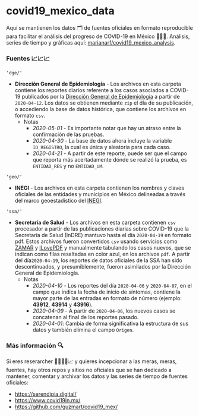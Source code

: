 # covid19_mexico_data

Aquí se mantienen los datos 🗂️ de fuentes oficiales en formato reproducible para facilitar el análisis del progreso de COVID-19 en México 🦠🇲🇽. Análisis, series de tiempo y gráficas aquí: [marianarf/covid19_mexico_analysis](https://github.com/marianarf/covid19_mexico_analysis).

### Fuentes 📈📈📈

``'dge/'``
+ **Dirección General de Epidemiología** - Los archivos en esta carpeta contiene los reportes diarios referente a los casos asociados a COVID-19 publicados por la [Dirección General de Epidemiología](https://www.gob.mx/salud/documentos/datos-abiertos-152127) a partir de ``2020-04-12``. Los datos se obtienen mediante ``zip`` el día de su publicación, o accediendo la base de datos histórica, que contiene los archivos en formato ``csv``.
  + Notas
    + _2020-05-01_ - Es importante notar que hay un atraso entre la confirmación de las pruebas.
    + _2020-04-30_ - La base de datos ahora incluye la variable ``ID_REGISTRO``, la cual es única y aleatoria para cada caso.
    + _2020-04-21_ - A partir de este reporte, puede ser que el campo que reporta más acertadamente dónde se realizó la prueba, es ``ENTIDAD_RES`` y no ``ENTIDAD_UM``.

``'geo/'``
+ **INEGI** - 
Los archivos en esta carpeta contienen los nombres y claves oficiales de las entidades y municipios en México delineadas a través del marco geoestadístico del [INEGI](https://www.inegi.org.mx/app/biblioteca/ficha.html?upc=889463142683).
	
``'ssa/'``
+ **Secretaría de Salud** - 
Los archivos en esta carpeta contienen ``csv`` procesador a partir de las publicaciones diarias sobre COVID-19 que la Secretaría de Salud (InDRE) mantuvo hasta el día ``2020-04-19`` en formato pdf. Estos archivos fueron convertidos `csv` usando servicios como [ZAMAR](https://www.zamzar.com) y [ILovePDF](https://www.ilovepdf.com) y manualmente tabulando los casos nuevos, que se indican como filas resaltadas en color azul, en los archivos ``pdf``. A partir del día``2020-04-19``, los reportes de datos oficiales de la SSA han sido descontinuados, y presumiblemente, fueron asimilados por la Dirección General de Epidemiología.
  + Notas
    + _2020-04-10_ - Los reportes del día ``2020-04-06`` y ``2020-04-07``, en el campo que indica la fecha de inicio de síntomas, contiene la mayor parte de las entradas en formato de número (ejemplo: **43912**, **43914** y **43916**).
    + _2020-04-09_ - A partir de `2020-04-06`, los nuevos casos se concatenan al final de los reportes pasado.
    + _2020-04-01_:  Cambia de forma significativa la estructura de sus datos y también elimina el campo `Origen`.

### Más información 🔍

Si eres reserarcher 👩‍🔬👨‍🔬📈 y quieres incepcionar a las meras, meras, fuentes, hay otros repos y sitios no oficiales que se han dedicado a mantener,  comentar y archivar los datos y las series de tiempo de fuentes oficiales:

* https://serendipia.digital/
* https://www.covid19in.mx/
* https://github.com/guzmart/covid19_mex/
